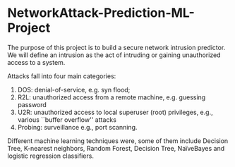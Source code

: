 # NetworkAttack-Prediction-ML-Project

The purpose of this project is to build a secure network intrusion predictor. We will define an intrusion as the act of intruding or gaining unauthorized access to a system.

Attacks fall into four main categories: 
  1. DOS: denial-of-service, e.g. syn flood;
  2. R2L: unauthorized access from a remote machine, e.g. guessing password 
  3. U2R: unauthorized access to local superuser (root) privileges, e.g., various ``buffer overflow'' attacks
  4. Probing: surveillance e.g., port scanning.

Different machine learning techniques were, some of them include Decision Tree, K-nearest neighbors, Random Forest, Decision Tree, NaïveBayes and logistic regression classifiers.

